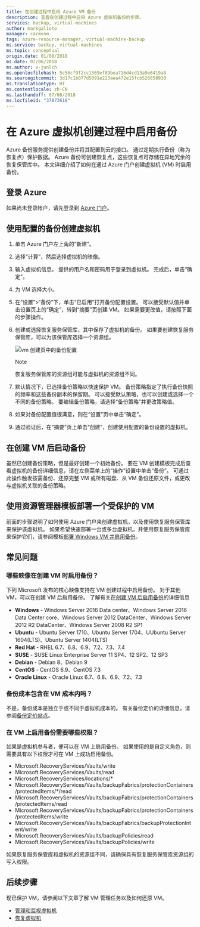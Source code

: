 ```yaml
---
title: 在创建过程中启用 Azure VM 备份
description: 查看在创建过程中启用 Azure 虚拟机备份的步骤。
services: backup, virtual-machines
author: markgalioto
manager: carmonm
tags: azure-resource-manager, virtual-machine-backup
ms.service: backup, virtual-machines
ms.topic: conceptual
origin.date: 01/08/2018
ms.date: 07/06/2018
ms.author: v-junlch
ms.openlocfilehash: 5c56cf9f2cc1369ef89bea716d4cd13a9e6419a8
ms.sourcegitcommit: 3d17c1b077d5091e223aea472e15fcb526858930
ms.translationtype: HT
ms.contentlocale: zh-CN
ms.lasthandoff: 07/06/2018
ms.locfileid: "37873618"
---
```

# <a name="enable-backup-during-azure-virtual-machine-creation"></a>在 Azure 虚拟机创建过程中启用备份 

Azure 备份服务提供创建备份并将其配置到云的接口。 通过定期执行备份（称为恢复点）保护数据。 Azure 备份可创建恢复点，这些恢复点可存储在异地冗余的恢复保管库中。 本文详细介绍了如何在通过 Azure 门户创建虚拟机 (VM) 时启用备份。  

## <a name="log-in-to-azure"></a>登录 Azure 

如果尚未登录帐户，请先登录到 [Azure 门户](http://portal.azure.cn)。
 
## <a name="create-virtual-machine-with-backup-configured"></a>使用配置的备份创建虚拟机 

1. 单击 Azure 门户左上角的“新建”。 

2. 选择“计算”，然后选择虚拟机的映像。   

3. 输入虚拟机信息。 提供的用户名和密码用于登录到虚拟机。 完成后，单击“确定”。 

4. 为 VM 选择大小。  

5. 在“设置”>“备份”下，单击“已启用”打开备份配置设置。 可以接受默认值并单击设置页上的“确定”，转到“摘要”页创建 VM。 如果需要更改值，请按照下面的步骤操作。  

6. 创建或选择恢复服务保管库，其中保存了虚拟机的备份。 如果要创建恢复服务保管库，可以为该保管库选择一个资源组。  

    ![vm 创建页中的备份配置](./media/backup-during-vm-creation/create-vm-backup-config.png) 

    > [!NOTE] 
    > 恢复服务保管库的资源组可能与虚拟机的资源组不同。  
    > 
    > 

7. 默认情况下，已选择备份策略以快速保护 VM。 备份策略指定了执行备份快照的频率和这些备份副本的保留期。 可以接受默认策略，也可以创建或选择一个不同的备份策略。 要编辑备份策略，请选择“备份策略”并更改策略值。  

8. 如果对备份配置值很满意，则在“设置”页中单击“确定”。  

9. 通过验证后，在“摘要”页上单击“创建”，创建使用配置的备份设置的虚拟机。 

## <a name="initiate-a-backup-after-creating-the-vm"></a>在创建 VM 后启动备份 

虽然已创建备份策略，但是最好创建一个初始备份。 要在 VM 创建模板完成后查看虚拟机的备份详细信息，请在左侧菜单上的“操作”设置中单击“备份”。 可通过此操作触发按需备份、还原完整 VM 或所有磁盘、从 VM 备份还原文件，或更改与虚拟机关联的备份策略。  

## <a name="using-a-resource-manager-template-to-deploy-a-protected-vm"></a>使用资源管理器模板部署一个受保护的 VM

前面的步骤说明了如何使用 Azure 门户来创建虚拟机，以及使用恢复服务保管库来保护该虚拟机。 如果希望快速部署一台或多台虚拟机，并使用恢复服务保管库来保护它们，请参阅模板[部署 Windows VM 并启用备份](https://azure.microsoft.com/resources/templates/101-recovery-services-create-vm-and-configure-backup/)。

## <a name="frequently-asked-questions"></a>常见问题 

### <a name="which-vm-images-enable-backup-at-the-time-of-vm-creation"></a>哪些映像在创建 VM 时启用备份？ 

下列 Microsoft 发布的核心映像支持在 VM 创建过程中启用备份。 对于其他 VM，可以在创建 VM 后启用备份。 了解有关[在创建 VM 后启用备份](quick-backup-vm-portal.md)的详细信息 

- **Windows** - Windows Server 2016 Data center、Windows Server 2016 Data Center core、Windows Server 2012 DataCenter、Windows Server 2012 R2 DataCenter、Windows Server 2008 R2 SP1 
- **Ubuntu** - Ubuntu Server 1710、Ubuntu Server 1704、UUbuntu Server 1604(LTS)、Ubuntu Server 1404(LTS) 
- **Red Hat** - RHEL 6.7、6.8、6.9、7.2、7.3、7.4 
- **SUSE** - SUSE Linux Enterprise Server 11 SP4、12 SP2、12 SP3 
- **Debian** - Debian 8、Debian 9 
- **CentOS** - CentOS 6.9、CentOS 7.3 
- **Oracle Linux** - Oracle Linux 6.7、6.8、6.9、7.2、7.3 
 
### <a name="is-backup-cost-included-in-the-vm-cost"></a>备份成本包含在 VM 成本内吗？ 

不是，备份成本是独立于或不同于虚拟机成本的。 有关备份定价的详细信息，请参阅[备份定价站点](https://www.azure.cn/pricing/details/backup/)。
 
### <a name="which-permissions-are-required-to-enable-backup-on-a-vm"></a>在 VM 上启用备份需要哪些权限？ 

如果是虚拟机参与者，便可以在 VM 上启用备份。 如果使用的是自定义角色，则需要具有以下权限才可在 VM 上成功启用备份。 

- Microsoft.RecoveryServices/Vaults/write 
- Microsoft.RecoveryServices/Vaults/read 
- Microsoft.RecoveryServices/locations/* 
- Microsoft.RecoveryServices/Vaults/backupFabrics/protectionContainers/protectedItems/*/read 
- Microsoft.RecoveryServices/Vaults/backupFabrics/protectionContainers/protectedItems/read 
- Microsoft.RecoveryServices/Vaults/backupFabrics/protectionContainers/protectedItems/write 
- Microsoft.RecoveryServices/Vaults/backupFabrics/backupProtectionIntent/write 
- Microsoft.RecoveryServices/Vaults/backupPolicies/read 
- Microsoft.RecoveryServices/Vaults/backupPolicies/write 
 
如果恢复服务保管库和虚拟机的资源组不同，请确保具有恢复服务保管库资源组的写入权限。  

## <a name="next-steps"></a>后续步骤 

现已保护 VM，请参阅以下文章了解 VM 管理任务以及如何还原 VM。 

- [管理和监视虚拟机](backup-azure-manage-vms.md) 
- [恢复虚拟机](backup-azure-arm-restore-vms.md) 

<!-- Update_Description: update metedata properties -->
